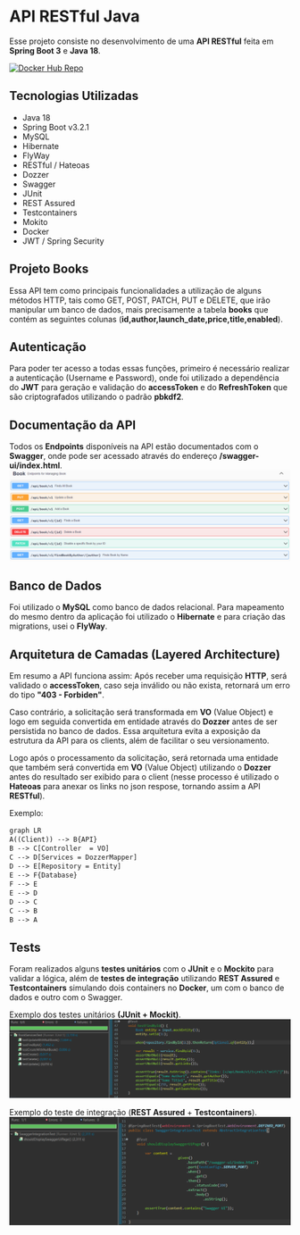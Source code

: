 # API RESTful Java

Esse projeto consiste no desenvolvimento de uma **API RESTful** feita em **Spring Boot 3** e **Java 18**.

[![Docker Hub Repo](https://img.shields.io/docker/pulls/iagobrdev/books.svg)](https://hub.docker.com/repository/docker/iagobrdev/books)


## Tecnologias Utilizadas

* Java 18
* Spring Boot v3.2.1
* MySQL
* Hibernate
* FlyWay
* RESTful / Hateoas
* Dozzer
* Swagger
* JUnit
* REST Assured
* Testcontainers
* Mokito
* Docker
* JWT / Spring Security

## Projeto Books

Essa API tem como principais funcionalidades a utilização de alguns métodos HTTP, tais como GET, POST, PATCH, PUT e DELETE, que irão manipular um banco de dados, mais precisamente a tabela **books** que contém as seguintes colunas (**id,author,launch_date,price,title,enabled**).

## Autenticação

Para poder ter acesso a todas essas funções, primeiro é necessário realizar a autenticação (Username e Password), onde foi utilizado a dependência do **JWT** para geração e validação do **accessToken** e do **RefreshToken** que são criptografados utilizando o padrão **pbkdf2**.

## Documentação da API

Todos os **Endpoints** disponíveis na API estão documentados com o **Swagger**, onde pode ser acessado através do endereço **/swagger-ui/index.html**.![](assets/swagger.png)

## Banco de Dados

Foi utilizado o **MySQL** como banco de dados relacional. Para mapeamento do mesmo dentro da aplicação foi utilizado o **Hibernate** e para criação das migrations, usei o **FlyWay**.

## Arquitetura de Camadas (Layered Architecture)

Em resumo a API funciona assim: Após receber uma requisição **HTTP**, será validado o **accessToken**, caso seja inválido ou não exista, retornará um erro do tipo **"403 - Forbiden"**.  

Caso contrário, a solicitação será transformada em **VO** (Value Object) e logo em seguida convertida em entidade através do **Dozzer** antes de ser persistida no banco de dados. Essa arquitetura evita a exposição da estrutura da API para os clients, além de facilitar o seu versionamento.

Logo após o processamento da solicitação, será retornada uma entidade que também será convertida em **VO** (Value Object) utilizando o **Dozzer** antes do resultado ser exibido para o client (nesse processo é utilizado o **Hateoas** para anexar os links no json respose, tornando assim a API **RESTful**).

Exemplo:
```mermaid
graph LR
A((Client)) --> B{API}
B --> C[Controller  = VO]
C --> D[Services = DozzerMapper]
D --> E[Repository = Entity]
E --> F{Database}
F --> E
E --> D
D --> C
C --> B
B --> A
```
## Tests
Foram realizados alguns **testes unitários** com o **JUnit** e o **Mockito** para validar a lógica, além de **testes de integração** utilizando **REST Assured** e **Testcontainers**  simulando dois containers no **Docker**, um com o banco de dados e outro com o Swagger.

Exemplo dos testes unitários **(JUnit + Mockit)**.![](assets/junit.png)

Exemplo do teste de integração (**REST Assured** + **Testcontainers**).![](assets/testcontainers.png)